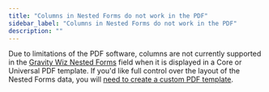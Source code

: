 ```yaml
---
title: "Columns in Nested Forms do not work in the PDF"
sidebar_label: "Columns in Nested Forms do not work in the PDF"
description: ""
---
```


Due to limitations of the PDF software, columns are not currently supported in the <a href="https://gravitywiz.com/documentation/gravity-forms-nested-forms/?ref=78" rel="sponsored">Gravity Wiz Nested Forms</a> field when it is displayed in a Core or Universal PDF template. If you'd like full control over the layout of the Nested Forms data, you will [need to create a custom PDF template](developer-start-customising.md).